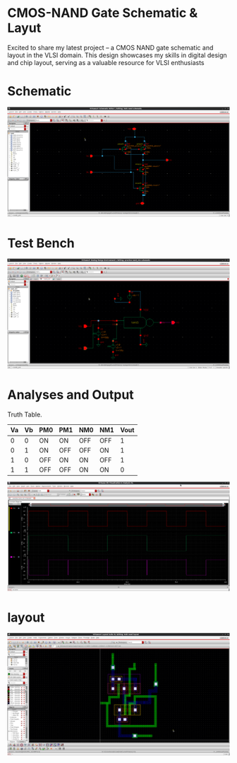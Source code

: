 # CMOS-NAND Gate Schematic & Layut
Excited to share my latest project – a CMOS NAND gate schematic and layout in the VLSI domain. This design showcases my skills in digital design and chip layout, serving as a valuable resource for VLSI enthusiasts


# Schematic

![Sample Image](https://github.com/suryakiran69/CMOS-NAND-Gate/blob/main/Img-1.png)


# Test Bench

![Sample Image](https://github.com/suryakiran69/CMOS-NAND-Gate/blob/main/Img-2.png)

# Analyses and Output

Truth Table.

| Va | Vb | PM0 | PM1 | NM0 | NM1 | Vout |
| ---------| ---------| ---------| ---------| ---------| ---------| ---------|
| 0 | 0 | ON | ON | OFF | OFF | 1 |
| 0 | 1 | ON | OFF | OFF | ON | 1 |
| 1 | 0 | OFF | ON | ON | OFF | 1 |
| 1 | 1 | OFF | OFF | ON | ON | 0 |

![Sample Image](https://github.com/suryakiran69/CMOS-NAND-Gate/blob/main/Img-4.png)

# layout

![Sample Image](https://github.com/suryakiran69/CMOS-NAND-Gate/blob/main/Img-5.png)
